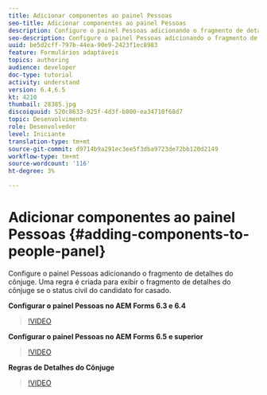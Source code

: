 ```yaml
---
title: Adicionar componentes ao painel Pessoas
seo-title: Adicionar componentes ao painel Pessoas
description: Configure o painel Pessoas adicionando o fragmento de detalhes do cônjuge. Uma regra é criada para exibir o fragmento de detalhes do cônjuge se o status civil do candidato for casado.
seo-description: Configure o painel Pessoas adicionando o fragmento de detalhes do cônjuge. Uma regra é criada para exibir o fragmento de detalhes do cônjuge se o status civil do candidato for casado.
uuid: be5d2cff-797b-44ea-90e9-2423f1ec8983
feature: Formulários adaptáveis
topics: authoring
audience: developer
doc-type: tutorial
activity: understand
version: 6.4,6.5
kt: 4210
thumbail: 28385.jpg
discoiquuid: 520c8633-925f-4d3f-b800-ea34710f68d7
topic: Desenvolvimento
role: Desenvolvedor
level: Iniciante
translation-type: tm+mt
source-git-commit: d9714b9a291ec3ee5f3dba9723de72bb120d2149
workflow-type: tm+mt
source-wordcount: '116'
ht-degree: 3%

---
```



# Adicionar componentes ao painel Pessoas {#adding-components-to-people-panel}

Configure o painel Pessoas adicionando o fragmento de detalhes do cônjuge. Uma regra é criada para exibir o fragmento de detalhes do cônjuge se o status civil do candidato for casado.

**Configurar o painel Pessoas no AEM Forms 6.3 e 6.4**

>[!VIDEO](https://video.tv.adobe.com/v/22193?quality=9&learn=on)

**Configurar o painel Pessoas no AEM Forms 6.5 e superior**

>[!VIDEO](https://video.tv.adobe.com/v/28385)

**Regras de Detalhes do Cônjuge**

>[!VIDEO](https://video.tv.adobe.com/v/22195?quality=9&learn=on)





